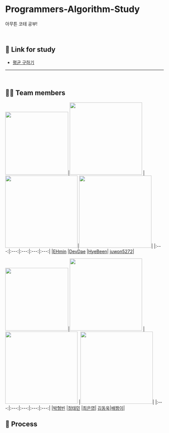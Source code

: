 # Programmers-Algorithm-Study
아무튼 코테 공부!

<br>

## 📝 Link for study 
- [평균 구하기](https://school.programmers.co.kr/learn/courses/30/lessons/12944)
- --------------------------------------------------------------------------------------------------------------------------

<br>

## 🙋‍♂️ Team members
[<img src="https://avatars.githubusercontent.com/u/75752289?v=4"  width="200px">](https://github.com/taemin-steve)|[<img src="https://avatars.githubusercontent.com/u/87962045?v=4" width="230px;" alt=""/>](https://github.com/DevDae) |[<img src="https://avatars.githubusercontent.com/u/86273626?v=4" width="230px" >](https://github.com/ne0n9uy)|[<img src="https://avatars.githubusercontent.com/u/98096178?v=4" width="230" >](https://github.com/juwon5272)|
|:---:|:---:|:---:|:---:|:---:|
|[EHmin](https://github.com/iDolphin99) |[DevDae](https://github.com/DevDae) |[HyeBeen](https://github.com/ne0n9uy)| [juwon5272](https://github.com/juwon5272)|
<br>


[<img src="https://avatars.githubusercontent.com/u/75752289?v=4" width="200px">](https://github.com/taemin-steve)|[<img src="https://avatars.githubusercontent.com/u/87962045?v=4" width="230px;" alt=""/>](https://github.com/DevDae) |[<img src="https://avatars.githubusercontent.com/u/86273626?v=4" width="230px" >](https://github.com/ne0n9uy) |[<img src="https://avatars.githubusercontent.com/u/98096178?v=4" width="230" >](https://github.com/juwon5272)|
|:---:|:---:|:---:|:---:|:---:|
|[박형빈](https://github.com/iDolphin99) |[정태민](https://github.com/taemin-steve) |[최은영](https://github.com/nokcharathae)| [김동욱](https://github.com/donguk071)|[배짱이](https://github.com/Bae-hong-seob)|


## 🥕 Process
